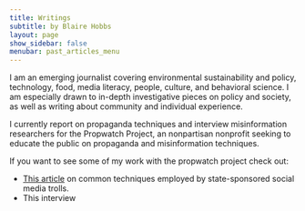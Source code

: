 ```yaml
---
title: Writings
subtitle: by Blaire Hobbs
layout: page
show_sidebar: false
menubar: past_articles_menu
---
```


I am an emerging journalist covering environmental sustainability and policy, technology, food, media literacy, people, culture, and behavioral science. I am especially drawn to in-depth investigative pieces on policy and society, as well as writing about community and individual experience. 

I currently report on propaganda techniques and interview misinformation researchers for the Propwatch Project, an nonpartisan nonprofit seeking to educate the public on propaganda and misinformation techniques.

If you want to see some of my work with the propwatch project check out: 

- [This article](https://www.propwatch.org/article.php?id=295) on common techniques employed by state-sponsored social media trolls.
- This interview